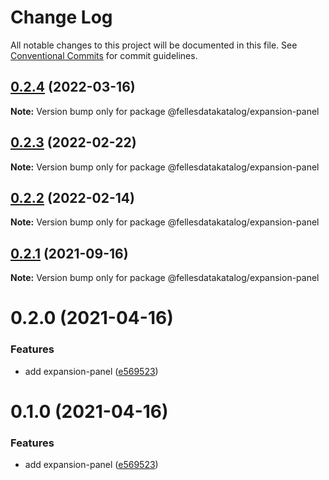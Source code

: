 # Change Log

All notable changes to this project will be documented in this file.
See [Conventional Commits](https://conventionalcommits.org) for commit guidelines.

## [0.2.4](https://github.com/fellesdatakatalog/fdk-kit/compare/@fellesdatakatalog/expansion-panel@0.2.3...@fellesdatakatalog/expansion-panel@0.2.4) (2022-03-16)

**Note:** Version bump only for package @fellesdatakatalog/expansion-panel





## [0.2.3](https://github.com/fellesdatakatalog/fdk-kit/compare/@fellesdatakatalog/expansion-panel@0.2.2...@fellesdatakatalog/expansion-panel@0.2.3) (2022-02-22)

**Note:** Version bump only for package @fellesdatakatalog/expansion-panel





## [0.2.2](https://github.com/fellesdatakatalog/fdk-kit/compare/@fellesdatakatalog/expansion-panel@0.2.1...@fellesdatakatalog/expansion-panel@0.2.2) (2022-02-14)

**Note:** Version bump only for package @fellesdatakatalog/expansion-panel





## [0.2.1](https://github.com/fellesdatakatalog/fdk-kit/compare/@fellesdatakatalog/expansion-panel@0.2.0...@fellesdatakatalog/expansion-panel@0.2.1) (2021-09-16)

**Note:** Version bump only for package @fellesdatakatalog/expansion-panel





# 0.2.0 (2021-04-16)


### Features

* add expansion-panel ([e569523](https://github.com/fellesdatakatalog/fdk-kit/commit/e5695236d33b35e3399faca614539e038c263e02))





# 0.1.0 (2021-04-16)


### Features

* add expansion-panel ([e569523](https://github.com/fellesdatakatalog/fdk-kit/commit/e5695236d33b35e3399faca614539e038c263e02))
